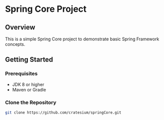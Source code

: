 # Spring Core Project

## Overview

This is a simple Spring Core project to demonstrate basic Spring Framework concepts.

## Getting Started

### Prerequisites

- JDK 8 or higher
- Maven or Gradle

### Clone the Repository

```bash
git clone https://github.com/cratesium/springCore.git
